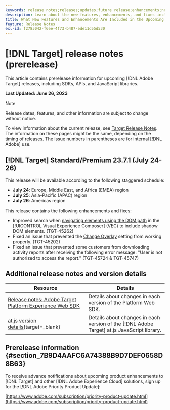 ```yaml
---
keywords: release notes;releases;updates;future release;enhancements;new features;fixes;updates;prerelease 
description: Learn about the new features, enhancements, and fixes included in the upcoming release of [!DNL Adobe Target], including SDKs, APIs, and JavaScript libraries.
title: What New Features and Enhancements Are Included in the Upcoming [!DNL Target] Release?
feature: Release Notes
exl-id: f2783042-f6ee-4f73-b487-ede11d55d530
---
```

# [!DNL Target] release notes (prerelease)

This article contains prerelease information for upcoming [!DNL Adobe Target] releases, including SDKs, APIs, and JavaScript libraries.

**Last Updated: June 26, 2023**

>[!NOTE]
>
>Release dates, features, and other information are subject to change without notice.
>
>To view information about the current release, see [Target Release Notes](release-notes.md). The information on these pages might be the same, depending on the timing of releases. The issue numbers in parentheses are for internal [!DNL Adobe] use.

## [!DNL Target] Standard/Premium 23.7.1 (July 24-26)

This release will be available according to the following staggered schedule:

* **July 24**: Europe, Middle East, and Africa (EMEA) region
* **July 25**: Asia-Pacific (APAC) region
* **July 26**: Americas region

This release contains the following enhancements and fixes:

* Improved search when [navigating elements using the DOM path](/help/main/c-experiences/c-visual-experience-composer/viztarget-options.md#dom-path) in the [!UICONTROL Visual Experience Composer] (VEC) to include shadow DOM elements. (TGT-45262)
* Fixed an issue that prevented the [Change Overlay](/help/main/c-experiences/c-visual-experience-composer/visual-experience-composer.md) setting from working properly. (TGT-45202)
* Fixed an issue that prevented some customers from downloading activity reports after receiving the following error message: "User is not authorized to access the report." (TGT-45724 & TGT-45747)

## Additional release notes and version details

|Resource|Details|
|--- |--- |
|[Release notes: Adobe Target Platform Experience Web SDK](https://experienceleague.adobe.com/docs/experience-platform/edge/release-notes.html?lang=en)|Details about changes in each version of the Platform Web SDK.|
|[at.js version details](https://experienceleague.corp.adobe.com/docs/target-dev/developer/client-side/at-js-implementation/target-atjs-versions.html){target=_blank}|Details about changes in each version of the [!DNL Adobe Target] at.js JavaScript library.|

## Prerelease information {#section_7B9D4AAFC6A74388B9D7DEF0658D8B63} 

To receive advance notifications about upcoming product enhancements to [!DNL Target] and other [!DNL Adobe Experience Cloud] solutions, sign up for the [!DNL Adobe Priority Product Update]:

[https://www.adobe.com/subscription/priority-product-update.html](https://www.adobe.com/subscription/priority-product-update.html)
